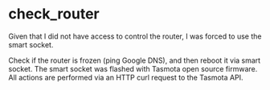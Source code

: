# check_router
Given that I did not have access to control the router, I was forced to use the smart socket. 

Check if the router is frozen (ping Google DNS), and then reboot it via smart socket.
The smart socket was flashed with Tasmota open source firmware.
All actions are performed via an HTTP curl request to the Tasmota API.
